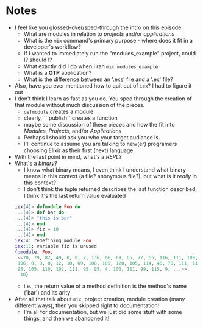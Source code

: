 Notes
=====

* I feel like you glossed-over/sped-through the intro on this episode.
  * What are modules in relation to *projects* and/or *applications*
  * What is the ```mix``` command's primary purpose - where does it fit in a
    developer's workflow?
  * If I wanted to immediately run the "modules_example" project, could I?
    should I?
  * What exactly did I do when I ran ```mix modules_example```
  * What is a **OTP** application?
  * What is the difference between an '.exs' file and a '.ex' file?
* Also, have you ever mentioned how to quit out of ```iex```? I had to figure
  it out
* I don't think I learn as fast as you do. You sped through the creation of
  that module without much discussion of the pieces.
  * ```defmodule``` creates a module
  * clearly, ```publish`` creates a function
  * maybe some discussion of these pieces and how the fit into *Modules*,
    *Projects*, and/or *Applications*
  * Perhaps I should ask you who your target audiance is.
  * I'll continue to assume you are talking to new(er) programers choosing
    Elixir as their first (next) language.
* With the last point in mind, what's a *REPL*?
* What's a *binary*?
  * I know what binary means, I even think I understand what binary means in
    this context (a file? anonymous file?), but what is it *really* in this
    context?
  * I don't think the tuple returned describes the last function described, I
    think it's the last return value evaluated
  ```elixir
  iex(4)> defmodule Foo do
  ...(4)> def bar do
  ...(4)> "this is bar"
  ...(4)> end
  ...(4)> fiz = 10
  ...(4)> end
  iex:4: redefining module Foo
  iex:11: variable fiz is unused
  {:module, Foo,
   <<70, 79, 82, 49, 0, 0, 7, 136, 66, 69, 65, 77, 65, 116, 111, 109, 0, 0, 0,
   106, 0, 0, 0, 12, 10, 69, 108, 105, 120, 105, 114, 46, 70, 111, 111, 8, 95,
   95, 105, 110, 102, 111, 95, 95, 4, 100, 111, 99, 115, 9, ...>>,
    10}
  ```
  * i.e., the return value of a method definition is the method's name ('bar')
    and its arity
* After all that talk about ```mix```, project creation, module creation (many
  different ways), then you skipped right to documentation!
  * I'm all for documentation, but we just did some stuff with some things, and
    then we abandoned it!

